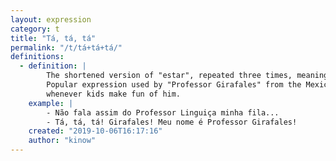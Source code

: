 ```yaml
---
layout: expression
category: t
title: "Tá, tá, tá"
permalink: "/t/tá+tá+tá/"
definitions:
  - definition: |
        The shortened version of "estar", repeated three times, meaning "enough", "stop", or "that's that".
        Popular expression used by "Professor Girafales" from the Mexican TV series El Chavo, which he uses
        whenever kids make fun of him. 
    example: |
        - Não fala assim do Professor Linguiça minha fila...
        - Tá, tá, tá! Girafales! Meu nome é Professor Girafales!
    created: "2019-10-06T16:17:16"
    author: "kinow"
---
```

